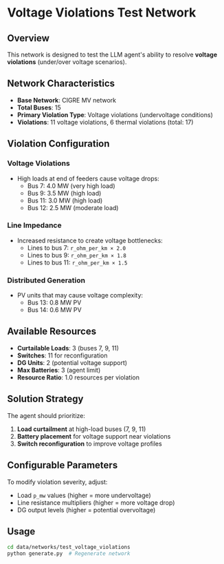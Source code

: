 # Voltage Violations Test Network

## Overview
This network is designed to test the LLM agent's ability to resolve **voltage violations** (under/over voltage scenarios).

## Network Characteristics
- **Base Network**: CIGRE MV network
- **Total Buses**: 15
- **Primary Violation Type**: Voltage violations (undervoltage conditions)
- **Violations**: 11 voltage violations, 6 thermal violations (total: 17)

## Violation Configuration
### Voltage Violations
- High loads at end of feeders cause voltage drops:
  - Bus 7: 4.0 MW (very high load)
  - Bus 9: 3.5 MW (high load)
  - Bus 11: 3.0 MW (high load)
  - Bus 12: 2.5 MW (moderate load)

### Line Impedance
- Increased resistance to create voltage bottlenecks:
  - Lines to bus 7: `r_ohm_per_km × 2.0`
  - Lines to bus 9: `r_ohm_per_km × 1.8`
  - Lines to bus 11: `r_ohm_per_km × 1.5`

### Distributed Generation
- PV units that may cause voltage complexity:
  - Bus 13: 0.8 MW PV
  - Bus 14: 0.6 MW PV

## Available Resources
- **Curtailable Loads**: 3 (buses 7, 9, 11)
- **Switches**: 11 for reconfiguration
- **DG Units**: 2 (potential voltage support)
- **Max Batteries**: 3 (agent limit)
- **Resource Ratio**: 1.0 resources per violation

## Solution Strategy
The agent should prioritize:
1. **Load curtailment** at high-load buses (7, 9, 11)
2. **Battery placement** for voltage support near violations
3. **Switch reconfiguration** to improve voltage profiles

## Configurable Parameters
To modify violation severity, adjust:
- Load `p_mw` values (higher = more undervoltage)
- Line resistance multipliers (higher = more voltage drop)
- DG output levels (higher = potential overvoltage)

## Usage
```bash
cd data/networks/test_voltage_violations
python generate.py  # Regenerate network
```